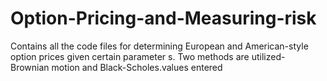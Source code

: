 # Option-Pricing-and-Measuring-risk
Contains all the code files for determining European and American-style option prices given certain parameter s. Two methods are utilized- Brownian motion and Black-Scholes.values entered 
